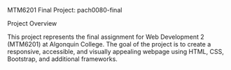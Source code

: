 MTM6201 Final Project: pach0080-final

Project Overview

This project represents the final assignment for Web Development 2 (MTM6201) at Algonquin College. The goal of the project is to create a responsive, accessible, and visually appealing webpage using HTML, CSS, Bootstrap, and additional frameworks.